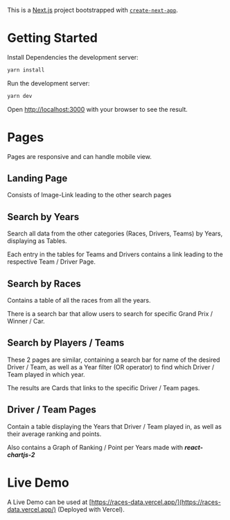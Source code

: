 This is a [Next.js](https://nextjs.org/) project bootstrapped with [`create-next-app`](https://github.com/vercel/next.js/tree/canary/packages/create-next-app).

# Getting Started
Install Dependencies the development server:

```bash
yarn install
```

Run the development server:

```bash
yarn dev
```

Open [http://localhost:3000](http://localhost:3000) with your browser to see the result.

# Pages
Pages are responsive and can handle mobile view.
## Landing Page
Consists of Image-Link leading to the other search pages
## Search by Years
Search all data from the other categories (Races, Drivers, Teams) by Years, displaying as Tables.

Each entry in the tables for Teams and Drivers contains a link leading to the respective Team / Driver Page.
## Search by Races
Contains a table of all the races from all the years. 

There is a search bar that allow users to search for specific Grand Prix / Winner / Car.
## Search by Players / Teams
These 2 pages are similar, containing a search bar for name of the desired Driver / Team, as well as a Year filter (OR operator) to find which Driver / Team played in which year.

The results are Cards that links to the specific Driver / Team pages.
## Driver / Team Pages
Contain a table displaying the Years that Driver / Team played in, as well as their average ranking and points.

Also contains a Graph of Ranking / Point per Years made with ***react-chartjs-2***

# Live Demo

A Live Demo can be used at [https://races-data.vercel.app/](https://races-data.vercel.app/) (Deployed with Vercel).
